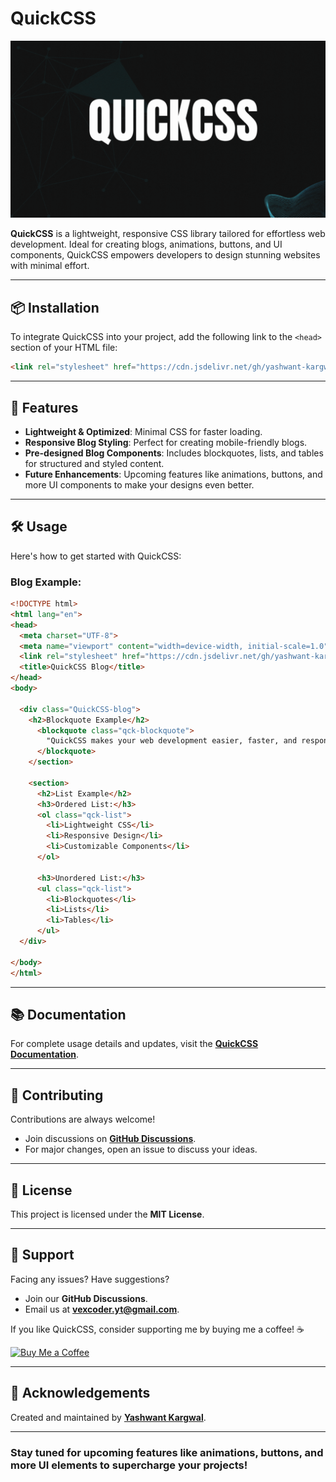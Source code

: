 # **QuickCSS**  

<img src="https://github.com/yashwant-kargwal/quickcss/blob/main/private/media/image/banner/QuickCSS.gif?raw=true" alt="QuickCSS Banner">

**QuickCSS** is a lightweight, responsive CSS library tailored for effortless web development. Ideal for creating blogs, animations, buttons, and UI components, QuickCSS empowers developers to design stunning websites with minimal effort.  

---

## 📦 **Installation**  

To integrate QuickCSS into your project, add the following link to the `<head>` section of your HTML file:  

```html  
<link rel="stylesheet" href="https://cdn.jsdelivr.net/gh/yashwant-kargwal/quickcss@latest/main.css">
```  

---

## 🚀 **Features**  

- **Lightweight & Optimized**: Minimal CSS for faster loading.  
- **Responsive Blog Styling**: Perfect for creating mobile-friendly blogs.  
- **Pre-designed Blog Components**: Includes blockquotes, lists, and tables for structured and styled content.  
- **Future Enhancements**: Upcoming features like animations, buttons, and more UI components to make your designs even better.  

---

## 🛠️ **Usage**  

Here's how to get started with QuickCSS:  

### Blog Example:  

```html  
<!DOCTYPE html>  
<html lang="en">  
<head>  
  <meta charset="UTF-8">  
  <meta name="viewport" content="width=device-width, initial-scale=1.0">  
  <link rel="stylesheet" href="https://cdn.jsdelivr.net/gh/yashwant-kargwal/quickcss@qck1.0.5/main.css">
  <title>QuickCSS Blog</title>  
</head>  
<body>  

  <div class="QuickCSS-blog">  
    <h2>Blockquote Example</h2>
      <blockquote class="qck-blockquote">
        "QuickCSS makes your web development easier, faster, and responsive."
      </blockquote>
    </section>

    <section>
      <h2>List Example</h2>
      <h3>Ordered List:</h3>
      <ol class="qck-list">
        <li>Lightweight CSS</li>
        <li>Responsive Design</li>
        <li>Customizable Components</li>
      </ol>

      <h3>Unordered List:</h3>
      <ul class="qck-list">
        <li>Blockquotes</li>
        <li>Lists</li>
        <li>Tables</li>
      </ul>
  </div>  

</body>  
</html>  
```  

---

## 📚 **Documentation**  

For complete usage details and updates, visit the **[QuickCSS Documentation](https://quickcss-docs.hashnode.space/guide/welcome)**.  

---

## 🤝 **Contributing**  

Contributions are always welcome!  
- Join discussions on **[GitHub Discussions](https://github.com/yashwant-kargwal/quickcss/discussions)**.  
- For major changes, open an issue to discuss your ideas.  

---

## 📄 **License**  

This project is licensed under the **MIT License**.  

---

## 📧 **Support**  

Facing any issues? Have suggestions?  
- Join our **GitHub Discussions**.  
- Email us at **vexcoder.yt@gmail.com**.

If you like QuickCSS, consider supporting me by buying me a coffee! ☕

[![Buy Me a Coffee](https://img.shields.io/badge/-Buy%20Me%20a%20Coffee-orange?logo=buy-me-a-coffee&logoColor=white)](https://quickcss-docs.hashnode.space/guide/support-and-donation/buy-me-a-coffee#ways-to-contribute)

---

## 🙌 **Acknowledgements**  

Created and maintained by **[Yashwant Kargwal](https://github.com/yashwant-kargwal)**.  

--- 

### **Stay tuned for upcoming features like animations, buttons, and more UI elements to supercharge your projects!**  
